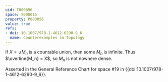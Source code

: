 ```yaml
---
uid: T000896
space: S000016
property: P000056
value: true
refs:
- doi: 10.1007/978-1-4612-6290-9_6
  name: Counterexamples in Topology
---
```


If $X = \cup M_n$ is a countable union, then some $M_n$ is infinite. Thus $\overline{M_n} = X$, so $M_n$ is not nowhere dense.

Asserted in the General Reference Chart for space #19 in
{{doi:10.1007/978-1-4612-6290-9_6}}.
